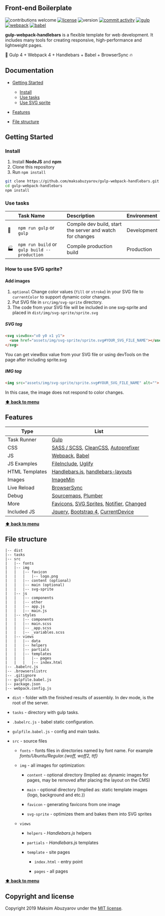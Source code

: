 ## Front-end Boilerplate

![contributions welcome](https://img.shields.io/badge/contributions-welcome-brightgreen.svg?style=flat)
[![license](https://img.shields.io/github/license/maksabuzyarov/gulp-webpack-handlebars)](https://github.com/maksabuzyarov/gulp-webpack-handlebars/blob/master/LICENSE)
![version](https://img.shields.io/github/package-json/v/maksabuzyarov/gulp-webpack-handlebars)
[![commit activity](https://img.shields.io/github/commit-activity/m/maksabuzyarov/gulp-webpack-handlebars?cache=refresh)](https://github.com/maksabuzyarov/gulp-webpack-handlebars/commits/master)
[![gulp](https://img.shields.io/github/package-json/dependency-version/maksabuzyarov/gulp-webpack-handlebars/dev/gulp)](https://www.npmjs.com/package/gulp)
[![webpack](https://img.shields.io/github/package-json/dependency-version/maksabuzyarov/gulp-webpack-handlebars/dev/webpack)](https://www.npmjs.com/package/webpack)
[![babel](https://img.shields.io/github/package-json/dependency-version/maksabuzyarov/gulp-webpack-handlebars/dev/@babel/core)](https://www.npmjs.com/package/@babel/core)

**gulp-webpack-handlebars** is a flexible template for web development. It includes many tools for creating responsive, high-performance and lightweight pages.

:rocket: Gulp 4 + Webpack 4 + Handlebars + Babel + BrowserSync :fire:



## Documentation

* [Getting Started](#getting-started)
  * [Install](#install)
  * [Use tasks](#use-tasks)
  * [Use SVG sprite](#how-to-use-svg-sprite)
  
* [Features](#features)
* [File structure](#file-structure)


## Getting Started

### Install

1. Install **NodeJS** and **npm**
2. Clone this repository
3. Run `npm install`

```bash
git clone https://github.com/maksabuzyarov/gulp-webpack-handlebars.git
cd gulp-webpack-handlebars
npm install
```

### Use tasks

|                | Task Name                                    | Description                                               | Environment |
| -------------- | :------------------------------------------- | :-------------------------------------------------------- | :---------- |
| :construction: | `npm run gulp` or `gulp`                     | Compile dev build, start the server and watch for changes | Development |
| :factory:      | `npm run build` or `gulp build --production` | Compile production build                                  | Production  |



### How to use SVG sprite?

#### Add images

1. `optional` Change color values (`fill` or `stroke`) in your SVG file to `currentColor` to support dynamic color changes.
2. Put SVG file in `src/img/svg-sprite` directory.
3. The code from your SVG file will be included in one svg-sprite and placed in `dist/img/svg-sprite/sprite.svg`

##### SVG tag

```html
<svg viewBox="x0 y0 x1 y1">
  <use href="assets/img/svg-sprite/sprite.svg#YOUR_SVG_FILE_NAME"></use>
</svg>
```

You can get viewBox value from your SVG file or using devTools on the page after including sprite.svg

##### IMG tag

```html
<img src="assets/img/svg-sprite/sprite.svg#YOUR_SVG_FILE_NAME" alt="">
```

In this case, the image does not respond to color changes.

**[⬆ back to menu](#documentation)**

## Features

| Type           | List                                                         |
| -------------- | ------------------------------------------------------------ |
| Task Runner    | [Gulp](https://www.npmjs.com/package/gulp)                   |
| CSS            | [SASS / SCSS](https://www.npmjs.com/package/gulp-sass), [CleanCSS](https://www.npmjs.com/package/gulp-clean-css), [Autoprefixer](https://www.npmjs.com/package/gulp-autoprefixer) |
| JS             | [Webpack](https://www.npmjs.com/package/webpack), [Babel](https://www.npmjs.com/package/babel-loader) |
| JS Examples    | [FileInclude](https://www.npmjs.com/package/gulp-file-include), [Uglify](https://www.npmjs.com/package/gulp-uglify) |
| HTML Templates | [Handlebars.js](https://www.npmjs.com/package/handlebars), [handlebars-layouts](https://github.com/shannonmoeller/handlebars-layouts) |
| Images         | [ImageMin](https://www.npmjs.com/package/gulp-imagemin)      |
| Live Reload    | [BrowserSync](https://www.npmjs.com/package/browser-sync)    |
| Debug          | [Sourcemaps](https://www.npmjs.com/package/gulp-sourcemaps), [Plumber](https://www.npmjs.com/package/gulp-plumber) |
| More           | [Favicons](https://www.npmjs.com/package/favicons), [SVG Sprites](https://www.npmjs.com/package/gulp-svg-sprite), [Notifier](https://www.npmjs.com/package/node-notifier), [Changed](https://www.npmjs.com/package/gulp-changed) |
| Included JS    | [Jquery](https://www.npmjs.com/package/jquery), [Bootstrap 4](https://www.npmjs.com/package/bootstrap), [CurrentDevice](https://www.npmjs.com/package/current-device) |

**[⬆ back to menu](#documentation)**

## File structure

```
|-- dist
|-- tasks
|-- src
|   |-- fonts
|   |-- img
|   |   |-- favicon
|   |   |   |-- logo.png
|   |   |-- content (optional)
|   |   |-- main (optional)
|   |   |-- svg-sprite
|   |-- js
|   |   |-- components
|   |   |-- other
|   |   |-- app.js
|   |   |-- main.js
|   |-- styles
|   |   |-- components
|   |   |-- main.scss
|   |   |-- _app.scss
|   |   |-- _variables.scss
|   |-- views
|   |   |-- data
|   |   |-- helpers
|   |   |-- partials
|   |   |-- templates
|   |   |   |-- pages
|   |   |   |-- index.html
|-- .babelrc.js
|-- .browserslistrc
|-- .gitignore
|-- gulpfile.babel.js
|-- package.json
|-- webpack.config.js
```

- `dist` - folder with the finished results of assembly. In dev mode, is the root of the server.

- `tasks` -  directory with gulp tasks.

- `.babelrc.js` - babel static configuration.

- `gulpfile.babel.js` - config and main tasks.

- `src` - source files

  - `fonts` - fonts files in directories named by font name. For example *fonts/Ubuntu/Regular.{woff, woff2, ttf}*

  - `img` - all images for optimization:

    - `content` - optional directory (Implied as: dynamic images for pages, may be removed after placing the layout on the CMS)
    - `main` - optional directory (Implied as: static template images (logo, background and etc.))
    - `favicon` -  generating favicons from one image

    - `svg-sprite` - optimizes them and bakes them into SVG sprites

  - `views` 

    - `helpers` - *Handlebars.js* helpers

    - `partials` - *Handlebars.js* templates

    - `template` - site pages

      - `index.html` - entry point

      - `pages` - all pages

**[⬆ back to menu](#documentation)** 

## Copyright and license

Copyright 2019 Maksim Abuzyarov under the [MIT license](http://opensource.org/licenses/MIT).
